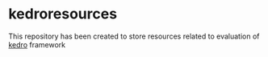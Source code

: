 # kedroresources

This repository has been created to store resources related to evaluation of [kedro](https://github.com/quantumblacklabs/kedro) framework
